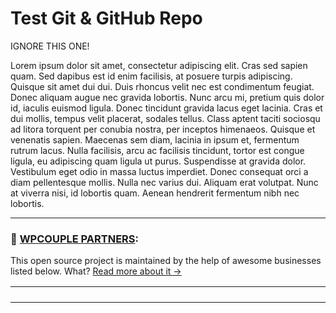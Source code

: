 # Test Git & GitHub Repo

IGNORE THIS ONE!

Lorem ipsum dolor sit amet, consectetur adipiscing elit. Cras sed sapien quam. Sed dapibus est id enim facilisis, at posuere turpis adipiscing. Quisque sit amet dui dui.
Duis rhoncus velit nec est condimentum feugiat. Donec aliquam augue nec gravida lobortis. Nunc arcu mi, pretium quis dolor id, iaculis euismod ligula. Donec tincidunt gravida lacus eget lacinia.
Cras et dui mollis, tempus velit placerat, sodales tellus. Class aptent taciti sociosqu ad litora torquent per conubia nostra, per inceptos himenaeos. Quisque et venenatis sapien. Maecenas sem diam, lacinia in ipsum et, fermentum rutrum lacus.
Nulla facilisis, arcu ac facilisis tincidunt, tortor est congue ligula, eu adipiscing quam ligula ut purus. Suspendisse at gravida dolor. Vestibulum eget odio in massa luctus imperdiet. Donec consequat orci a diam pellentesque mollis.
Nulla nec varius dui. Aliquam erat volutpat. Nunc at viverra nisi, id lobortis quam. Aenean hendrerit fermentum nibh nec lobortis.

---
### 🙌 [WPCOUPLE PARTNERS](https://WPCouple.com/partners):
This open source project is maintained by the help of awesome businesses listed below. What? [Read more about it →](https://WPCouple.com/partners)

<table width='100%'>
    <tr>
        <td width="225"><a target="_blank" href="https://www.gravityforms.com/?utm_source=WPCouple&utm_medium=Partner"><img src="http://on.ahmda.ws/mtrE/c" alt="" /></a></td>
        <td width="225"><a target="_blank" href="https://kinsta.com/?utm_source=WPCouple&utm_medium=Partner"><img src="http://on.ahmda.ws/mu5O/c" alt="" /></a></td>
        <td width="225"><a target="_blank" href="https://wpengine.com/?utm_source=WPCouple&utm_medium=Partner"><img src="http://on.ahmda.ws/mto3/c" alt="" /></a></td>
        <td width="225"><a target="_blank" href="https://www.sitelock.com/?utm_source=WPCouple&utm_medium=Partner"><img src="http://on.ahmda.ws/mtyZ/c" alt="" /></a></td>
    </tr>
    <tr>
        <td width="225"><a target="_blank" href="https://wp-rocket.me/?utm_source=WPCouple&utm_medium=Partner"><img src="http://on.ahmda.ws/mtrv/c" alt="" /></a></td>
        <td width="225"><a target="_blank" href="https://blogvault.net/?utm_source=WPCouple&utm_medium=Partner"><img src="http://on.ahmda.ws/mtph/c" alt="" /></a></td>
        <td width="225"><a target="_blank" href="http://cridio.com/?utm_source=WPCouple&utm_medium=Partner"><img src="http://on.ahmda.ws/mtmy/c" alt="" /></a></td>
        <td width="225"><a target="_blank" href="http://wecobble.com/?utm_source=WPCouple&utm_medium=Partner"><img src="http://on.ahmda.ws/mtrW/c" alt="" /></a></td>
    </tr>
    <tr>
        <td width="225"><a target="_blank" href="https://www.cloudways.com/?utm_source=WPCouple&utm_medium=Partner"><img src="http://on.ahmda.ws/mu0C/c" alt="" /></a></td>
        <td width="225"><a target="_blank" href="https://www.cozmoslabs.com/?utm_source=WPCouple&utm_medium=Partner"><img src="http://on.ahmda.ws/mu9W/c" alt="" /></a></td>
        <td width="225"><a target="_blank" href="https://wpgeodirectory.com/?utm_source=WPCouple&utm_medium=Partner"><img src="http://on.ahmda.ws/mtwv/c" alt="" /></a></td>
        <td width="225"><a target="_blank" href="https://www.wpsecurityauditlog.com/?utm_source=WPCouple&utm_medium=Partner"><img src="http://on.ahmda.ws/mtkh/c" alt="" /></a></td>
    </tr>
    <tr>
        <td width="225"><a target="_blank" href="https://www.liquidweb.com//?utm_source=WPCouple&utm_medium=Partner"><img src="http://on.ahmda.ws/mtnt/c" alt="" /></a></td>
        <td width="225"><a target="_blank" href="https://WPCouple.com/contact?utm_source=WPCouple&utm_medium=Partner"><img src="http://on.ahmda.ws/mu3F/c" alt="" /></a></td>
        <td width="225"><a target="_blank" href="https://WPCouple.com/contact?utm_source=WPCouple&utm_medium=Partner"><img src="http://on.ahmda.ws/mu3F/c" alt="" /></a></td>
        <td width="225"><a target="_blank" href="https://WPCouple.com/contact?utm_source=WPCouple&utm_medium=Partner"><img src="http://on.ahmda.ws/mu3F/c" alt="" /></a></td>
    </tr>
</table>
